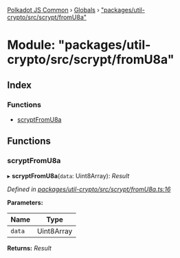 [Polkadot JS Common](../README.md) › [Globals](../globals.md) › ["packages/util-crypto/src/scrypt/fromU8a"](_packages_util_crypto_src_scrypt_fromu8a_.md)

# Module: "packages/util-crypto/src/scrypt/fromU8a"

## Index

### Functions

* [scryptFromU8a](_packages_util_crypto_src_scrypt_fromu8a_.md#scryptfromu8a)

## Functions

###  scryptFromU8a

▸ **scryptFromU8a**(`data`: Uint8Array): *Result*

*Defined in [packages/util-crypto/src/scrypt/fromU8a.ts:16](https://github.com/polkadot-js/common/blob/3b383b97/packages/util-crypto/src/scrypt/fromU8a.ts#L16)*

**Parameters:**

Name | Type |
------ | ------ |
`data` | Uint8Array |

**Returns:** *Result*
